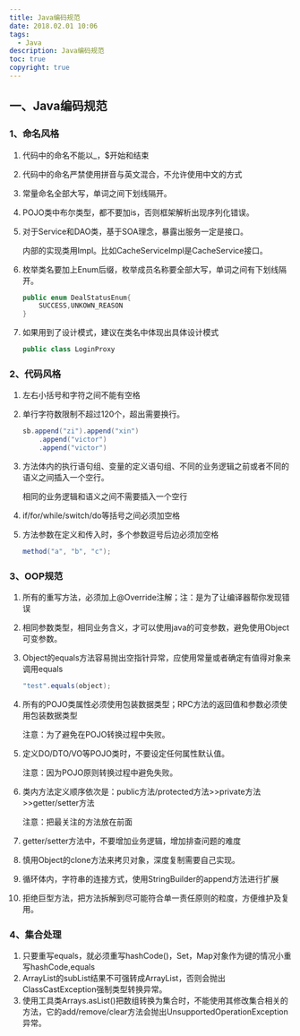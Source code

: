 ```yaml
---
title: Java编码规范
date: 2018.02.01 10:06
tags:
  - Java
description: Java编码规范
toc: true
copyright: true
---
```


## 一、Java编码规范

### 1、命名风格

1. 代码中的命名不能以_，$开始和结束

2. 代码中的命名严禁使用拼音与英文混合，不允许使用中文的方式

3. 常量命名全部大写，单词之间下划线隔开。

4. POJO类中布尔类型，都不要加is，否则框架解析出现序列化错误。

5. 对于Service和DAO类，基于SOA理念，暴露出服务一定是接口。

   内部的实现类用Impl。比如CacheServiceImpl是CacheService接口。

6. 枚举类名要加上Enum后缀，枚举成员名称要全部大写，单词之间有下划线隔开。

   ```java
   public enum DealStatusEnum{
       SUCCESS,UNKOWN_REASON
   }
   ```

7. 如果用到了设计模式，建议在类名中体现出具体设计模式

   ```java
   public class LoginProxy
   ```


### 2、代码风格

1. 左右小括号和字符之间不能有空格

2. 单行字符数限制不超过120个，超出需要换行。

   ```java
   sb.append("zi").append("xin")
       .append("victor")
       .append("victor")
   ```

3. 方法体内的执行语句组、变量的定义语句组、不同的业务逻辑之前或者不同的语义之间插入一个空行。

   相同的业务逻辑和语义之间不需要插入一个空行

4. if/for/while/switch/do等括号之间必须加空格

5. 方法参数在定义和传入时，多个参数逗号后边必须加空格

   ```java
   method("a", "b", "c");
   ```

### 3、OOP规范

1. 所有的重写方法，必须加上@Override注解；注：是为了让编译器帮你发现错误

2. 相同参数类型，相同业务含义，才可以使用java的可变参数，避免使用Object可变参数。

3. Object的equals方法容易抛出空指针异常，应使用常量或者确定有值得对象来调用equals

   ```java
   "test".equals(object);
   ```

4. 所有的POJO类属性必须使用包装数据类型；RPC方法的返回值和参数必须使用包装数据类型

   注意：为了避免在POJO转换过程中失败。

5. 定义DO/DTO/VO等POJO类时，不要设定任何属性默认值。

   注意：因为POJO原则转换过程中避免失败。

6. 类内方法定义顺序依次是：public方法/protected方法>>private方法>>getter/setter方法

   注意：把最关注的方法放在前面

7. getter/setter方法中，不要增加业务逻辑，增加排查问题的难度

8. 慎用Object的clone方法来拷贝对象，深度复制需要自己实现。

9. 循环体内，字符串的连接方式，使用StringBuilder的append方法进行扩展

10. 拒绝巨型方法，把方法拆解到尽可能符合单一责任原则的粒度，方便维护及复用。

### 4、集合处理

1. 只要重写equals，就必须重写hashCode()，Set，Map对象作为键的情况小重写hashCode,equals
2. ArrayList的subList结果不可强转成ArrayList，否则会抛出ClassCastException强制类型转换异常。
3. 使用工具类Arrays.asList()把数组转换为集合时，不能使用其修改集合相关的方法，它的add/remove/clear方法会抛出UnsupportedOperationException异常。


